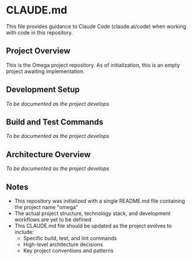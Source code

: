 # CLAUDE.md

This file provides guidance to Claude Code (claude.ai/code) when working with code in this repository.

## Project Overview

This is the Omega project repository. As of initialization, this is an empty project awaiting implementation.

## Development Setup

*To be documented as the project develops*

## Build and Test Commands

*To be documented as the project develops*

## Architecture Overview

*To be documented as the project develops*

## Notes

- This repository was initialized with a single README.md file containing the project name "omega"
- The actual project structure, technology stack, and development workflows are yet to be defined
- This CLAUDE.md file should be updated as the project evolves to include:
  - Specific build, test, and lint commands
  - High-level architecture decisions
  - Key project conventions and patterns